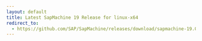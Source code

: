 ```yaml
---
layout: default
title: Latest SapMachine 19 Release for linux-x64
redirect_to:
  - https://github.com/SAP/SapMachine/releases/download/sapmachine-19.0.2/sapmachine-jre-19.0.2_linux-x64_bin.tar.gz
---
```

